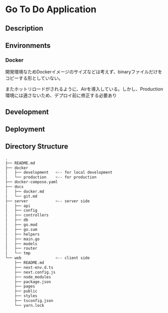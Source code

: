 # Go To Do Application

## Description

## Environments

### Docker

開発環境なためDockerイメージのサイズなどは考えず、binaryファイルだけをコピーする形としていない。

またホットリロードがされるように、Airを導入している。しかし、Production環境には適さないため、デプロイ前に修正する必要あり

## Development

## Deployment

## Directory Structure

```bash
.
├── README.md
├── docker
│   ├── development   <-- for local development
│   └── production    <-- for production
├── docker-compose.yaml
├── docs
│   ├── docker.md
│   └── git.md
├── server            <-- server side
│   ├── api
│   ├── config
│   ├── controllers
│   ├── db
│   ├── go.mod
│   ├── go.sum
│   ├── helpers
│   ├── main.go
│   ├── models
│   ├── router
│   └── tmp
└── web               <-- client side
    ├── README.md
    ├── next-env.d.ts
    ├── next.config.js
    ├── node_modules
    ├── package.json
    ├── pages
    ├── public
    ├── styles
    ├── tsconfig.json
    └── yarn.lock
```
